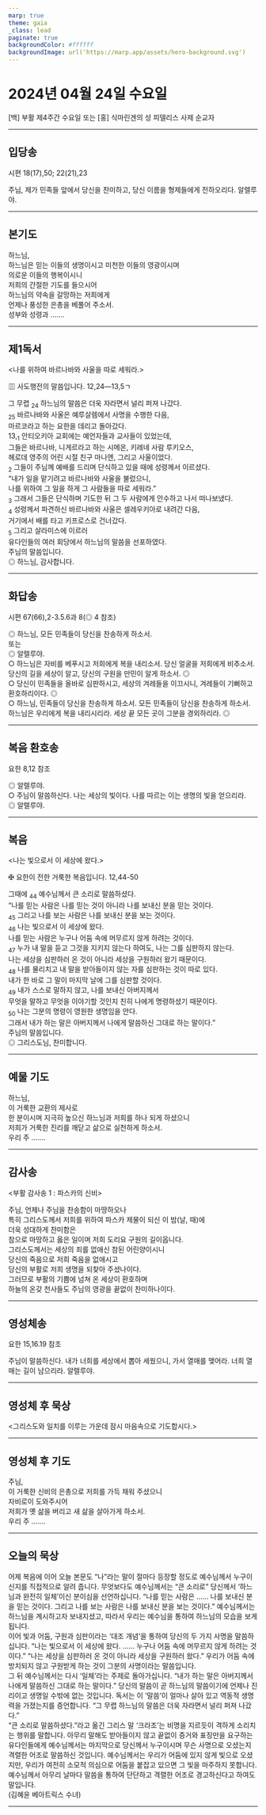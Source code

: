 ```yaml
---
marp: true
theme: gaia
_class: lead
paginate: true
backgroundColor: #ffffff
backgroundImage: url('https://marp.app/assets/hero-background.svg')
---
```


# 2024년 04월 24일 수요일

[백] 부활 제4주간 수요일 또는 [홍] 식마린겐의 성 피델리스 사제 순교자  




---

## 입당송

시편 18(17),50; 22(21),23

주님, 제가 민족들 앞에서 당신을 찬미하고, 당신 이름을 형제들에게 전하오리다. 알렐루야.  
  


---

## 본기도

하느님,  
하느님은 믿는 이들의 생명이시고 미천한 이들의 영광이시며  
의로운 이들의 행복이시니  
저희의 간절한 기도를 들으시어  
하느님의 약속을 갈망하는 저희에게  
언제나 풍성한 은총을 베풀어 주소서.  
성부와 성령과 …….  
  


---

## 제1독서

<나를 위하여 바르나바와 사울을 따로 세워라.>

▥ 사도행전의 말씀입니다. 12,24―13,5ㄱ

그 무렵 <sub>24</sub> 하느님의 말씀은 더욱 자라면서 널리 퍼져 나갔다.  
<sub>25</sub> 바르나바와 사울은 예루살렘에서 사명을 수행한 다음,  
마르코라고 하는 요한을 데리고 돌아갔다.  
13,<sub>1</sub> 안티오키아 교회에는 예언자들과 교사들이 있었는데,  
그들은 바르나바, 니게르라고 하는 시메온, 키레네 사람 루키오스,  
헤로데 영주의 어린 시절 친구 마나엔, 그리고 사울이었다.  
<sub>2</sub> 그들이 주님께 예배를 드리며 단식하고 있을 때에 성령께서 이르셨다.  
“내가 일을 맡기려고 바르나바와 사울을 불렀으니,  
나를 위하여 그 일을 하게 그 사람들을 따로 세워라.”  
<sub>3</sub> 그래서 그들은 단식하며 기도한 뒤 그 두 사람에게 안수하고 나서 떠나보냈다.  
<sub>4</sub> 성령께서 파견하신 바르나바와 사울은 셀레우키아로 내려간 다음,  
거기에서 배를 타고 키프로스로 건너갔다.  
<sub>5</sub> 그리고 살라미스에 이르러  
유다인들의 여러 회당에서 하느님의 말씀을 선포하였다.  
주님의 말씀입니다.  
◎ 하느님, 감사합니다.  
  


---

## 화답송

시편 67(66),2-3.5.6과 8(◎ 4 참조)

◎ 하느님, 모든 민족들이 당신을 찬송하게 하소서.  
또는  
◎ 알렐루야.  
○ 하느님은 자비를 베푸시고 저희에게 복을 내리소서. 당신 얼굴을 저희에게 비추소서. 당신의 길을 세상이 알고, 당신의 구원을 만민이 알게 하소서. ◎  
○ 당신이 민족들을 올바로 심판하시고, 세상의 겨레들을 이끄시니, 겨레들이 기뻐하고 환호하리이다. ◎  
○ 하느님, 민족들이 당신을 찬송하게 하소서. 모든 민족들이 당신을 찬송하게 하소서. 하느님은 우리에게 복을 내리시리라. 세상 끝 모든 곳이 그분을 경외하리라. ◎  
  


---

## 복음 환호송

요한 8,12 참조

◎ 알렐루야.  
○ 주님이 말씀하신다. 나는 세상의 빛이다. 나를 따르는 이는 생명의 빛을 얻으리라.  
◎ 알렐루야.  
  


---

## 복음

<나는 빛으로서 이 세상에 왔다.>

✠ 요한이 전한 거룩한 복음입니다. 12,44-50

그때에 <sub>44</sub> 예수님께서 큰 소리로 말씀하셨다.  
“나를 믿는 사람은 나를 믿는 것이 아니라 나를 보내신 분을 믿는 것이다.  
<sub>45</sub> 그리고 나를 보는 사람은 나를 보내신 분을 보는 것이다.  
<sub>46</sub> 나는 빛으로서 이 세상에 왔다.  
나를 믿는 사람은 누구나 어둠 속에 머무르지 않게 하려는 것이다.  
<sub>47</sub> 누가 내 말을 듣고 그것을 지키지 않는다 하여도, 나는 그를 심판하지 않는다.  
나는 세상을 심판하러 온 것이 아니라 세상을 구원하러 왔기 때문이다.  
<sub>48</sub> 나를 물리치고 내 말을 받아들이지 않는 자를 심판하는 것이 따로 있다.  
내가 한 바로 그 말이 마지막 날에 그를 심판할 것이다.  
<sub>49</sub> 내가 스스로 말하지 않고, 나를 보내신 아버지께서  
무엇을 말하고 무엇을 이야기할 것인지 친히 나에게 명령하셨기 때문이다.  
<sub>50</sub> 나는 그분의 명령이 영원한 생명임을 안다.  
그래서 내가 하는 말은 아버지께서 나에게 말씀하신 그대로 하는 말이다.”  
주님의 말씀입니다.  
◎ 그리스도님, 찬미합니다.  
  


---

## 예물 기도

하느님,  
이 거룩한 교환의 제사로  
한 분이시며 지극히 높으신 하느님과 저희를 하나 되게 하셨으니  
저희가 거룩한 진리를 깨닫고 삶으로 실천하게 하소서.  
우리 주 …….  
  


---

## 감사송

<부활 감사송 1 : 파스카의 신비>

주님, 언제나 주님을 찬송함이 마땅하오나  
특히 그리스도께서 저희를 위하여 파스카 제물이 되신 이 밤(날, 때)에  
더욱 성대하게 찬미함은  
참으로 마땅하고 옳은 일이며 저희 도리요 구원의 길이옵니다.  
그리스도께서는 세상의 죄를 없애신 참된 어린양이시니  
당신의 죽음으로 저희 죽음을 없애시고  
당신의 부활로 저희 생명을 되찾아 주셨나이다.  
그러므로 부활의 기쁨에 넘쳐 온 세상이 환호하며  
하늘의 온갖 천사들도 주님의 영광을 끝없이 찬미하나이다.  
  


---

## 영성체송

요한 15,16.19 참조

주님이 말씀하신다. 내가 너희를 세상에서 뽑아 세웠으니, 가서 열매를 맺어라. 너희 열매는 길이 남으리라. 알렐루야.  
  


---

## 영성체 후 묵상

<그리스도와 일치를 이루는 가운데 잠시 마음속으로 기도합시다.>  


---

## 영성체 후 기도

주님,  
이 거룩한 신비의 은총으로 저희를 가득 채워 주셨으니  
자비로이 도와주시어  
저희가 옛 삶을 버리고 새 삶을 살아가게 하소서.  
우리 주 …….  
  


---

## 오늘의 묵상

어제 복음에 이어 오늘 본문도 “나”라는 말이 절마다 등장할 정도로 예수님께서 누구이신지를 직접적으로 알려 줍니다. 무엇보다도 예수님께서는 “큰 소리로” 당신께서 ‘하느님과 완전히 일체’이신 분이심을 선언하십니다. “나를 믿는 사람은 …… 나를 보내신 분을 믿는 것이다. 그리고 나를 보는 사람은 나를 보내신 분을 보는 것이다.” 예수님께서는 하느님을 계시하고자 보내지셨고, 따라서 우리는 예수님을 통하여 하느님의 모습을 보게 됩니다.  
이어 빛과 어둠, 구원과 심판이라는 ‘대조 개념’을 통하여 당신의 두 가지 사명을 말씀하십니다. “나는 빛으로서 이 세상에 왔다. …… 누구나 어둠 속에 머무르지 않게 하려는 것이다.” “나는 세상을 심판하러 온 것이 아니라 세상을 구원하러 왔다.” 우리가 어둠 속에 방치되지 않고 구원받게 하는 것이 그분의 사명이라는 말씀입니다.  
그 뒤 예수님께서는 다시 ‘일체’라는 주제로 돌아가십니다. “내가 하는 말은 아버지께서 나에게 말씀하신 그대로 하는 말이다.” 당신의 말씀이 곧 하느님의 말씀이기에 언제나 진리이고 생명일 수밖에 없는 것입니다. 독서는 이 ‘말씀’이 얼마나 살아 있고 역동적 생명력을 가졌는지를 증언합니다. “그 무렵 하느님의 말씀은 더욱 자라면서 널리 퍼져 나갔다.”  
“큰 소리로 말씀하셨다.”라고 옮긴 그리스 말 ‘크라조’는 비명을 지르듯이 격하게 소리치는 행위를 말합니다. 아무리 말해도 받아들이지 않고 끝없이 증거와 표징만을 요구하는 유다인들에게 예수님께서는 마지막으로 당신께서 누구이시며 무슨 사명으로 오셨는지 격렬한 어조로 말씀하신 것입니다. 예수님께서는 우리가 어둠에 있지 않게 빛으로 오셨지만, 우리가 여전히 소모적 의심으로 어둠을 붙잡고 있으면 그 빛을 마주하지 못합니다. 예수님께서 아무리 날마다 말씀을 통하여 단단하고 격렬한 어조로 경고하신다고 하여도 말입니다.  
(김혜윤 베아트릭스 수녀)  


---